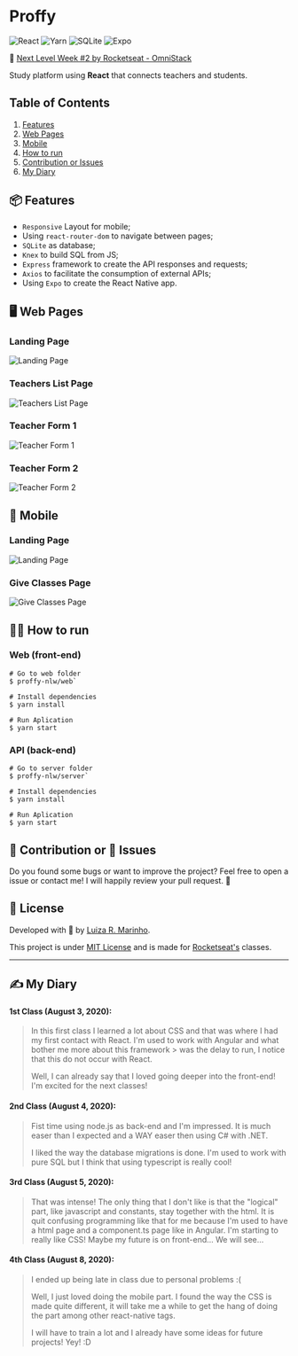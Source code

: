 # Proffy
![React](https://img.shields.io/badge/React-61DAFB.svg?logo=react&logoColor=white)
![Yarn](https://img.shields.io/badge/Yarn-2C8EBB.svg?logo=yarn&logoColor=white)
![SQLite](https://img.shields.io/badge/SQLite-003B57.svg?logo=sqlite)
![Expo](https://img.shields.io/badge/Expo-000020.svg?logo=expo)

🚀 [Next Level Week #2 by Rocketseat - OmniStack](https://rocketseat.com.br/)

Study platform using **React** that connects teachers and students.

## Table of Contents
1. [Features](#features)
2. [Web Pages](#pages)
3. [Mobile](#mobile)
4. [How to run](#run)
5. [Contribution or Issues](#contribution)
6. [My Diary](#my-diary)

## 📦 Features <a name="features"></a>
* `Responsive` Layout for mobile;
* Using `react-router-dom` to navigate between pages;
* `SQLite` as database;
* `Knex` to build SQL from JS;
* `Express` framework to create the API responses and requests;
* `Axios` to facilitate the consumption of external APIs;
* Using `Expo` to create the React Native app.

## 🖥 Web Pages <a name="pages"></a>
### Landing Page
![Landing Page](readme-img-1.png=60%)

### Teachers List Page
![Teachers List Page](readme-img-2.png)

### Teacher Form 1
![Teacher Form 1](readme-img-3.png)

### Teacher Form 2
![Teacher Form 2](readme-img-4.png)

## 📱 Mobile <a name="mobile"></a>
### Landing Page
![Landing Page](readme-img-5.jpg)

### Give Classes Page
![Give Classes Page](readme-img-6.jpg)

## 👩‍💻 How to run <a name="run"></a>
### Web (front-end)
``` 
# Go to web folder
$ proffy-nlw/web`

# Install dependencies
$ yarn install

# Run Aplication
$ yarn start
```

### API (back-end)
``` 
# Go to server folder
$ proffy-nlw/server`

# Install dependencies
$ yarn install

# Run Aplication
$ yarn start
```

## 🦾 Contribution or 🐞 Issues <a name="contribution"></a>
Do you found some bugs or want to improve the project? Feel free to open a issue or contact me! I will happily review your pull request. 🥰


## 📃 License
Developed with 💙 by [Luiza R. Marinho](https://github.com/luizous).

This project is under [MIT License](https://github.com/luizous/proffy-nlw/blob/master/LICENSE) and is made for [Rocketseat's](https://rocketseat.com.br/) classes.

---


## ✍️ My Diary <a name="my-diary"></a>
#### 1st Class (August 3, 2020):
> In this first class I learned a lot about CSS and that was where I had my first contact with React. I'm used to work with Angular and what bother me more about this framework > was the delay to run, I notice that this do not occur with React.
>
> Well, I can already say that I loved going deeper into the front-end! I'm excited for the next classes!

#### 2nd Class (August 4, 2020):
> Fist time using node.js as back-end and I'm impressed. It is much easer than I expected and a WAY easer then using C# with .NET. 
>
> I liked the way the database migrations is done. I'm used to work with pure SQL but I think that using typescript is really cool!

#### 3rd Class (August 5, 2020):
> That was intense! The only thing that I don't like is that the "logical" part, like javascript and constants, stay together with the html. It is quit confusing programming like that for me because I'm used to have a html page and a component.ts page like in Angular.
> I'm starting to really like CSS! Maybe my future is on front-end... We will see...

#### 4th Class (August 8, 2020):
> I ended up being late in class due to personal problems :(
>
> Well, I just loved doing the mobile part. I found the way the CSS is made quite different, it will take me a while to get the hang of doing the <View /> part among other react-native tags.
>
> I will have to train a lot and I already have some ideas for future projects! Yey! :D